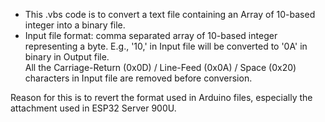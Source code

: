 - This .vbs code is to convert a text file containing an Array of 10-based integer into a binary file.
- Input file format: comma separated array of 10-based integer representing a byte. E.g., '10,' in Input file will be converted to '0A' in binary in Output file.  
All the Carriage-Return (0x0D) / Line-Feed (0x0A) / Space (0x20) characters in Input file are removed before conversion. 

Reason for this is to revert the format used in Arduino files, especially the attachment used in ESP32 Server 900U.
